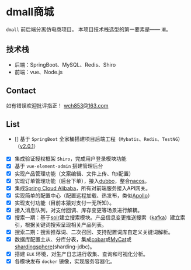 # dmall商城
`dmall` 前后端分离仿电商项目。
本项目技术栈选型的第一要素是—— `潮`。

## 技术栈
- 后端：SpringBoot、MySQL、Redis、Shiro
- 前端：vue、Node.js

## Contact
如有错误欢迎批评指正！
wch853@163.com

## List<TODO>
- [] 基于 `SpringBoot` 全家桶搭建项目后端工程（`Mybatis`、`Redis`、`TestNG`）（[v2.0.1](doc/基于SpringBoot全家桶搭建项目后端工程.md)）
- [x] 集成验证授权框架 `Shiro`，完成用户登录模块功能
- [x] 基于 `vue-element-admin` 搭建管理后台
- [x] 实现产品管理功能（文案编辑、文件上传、ftp配置）
- [x] 实现订单管理功能（后台下单），接入[dubbo](https://github.com/apache/incubator-dubbo)，整合[nacos](https://github.com/alibaba/nacos)。
- [x] 集成[Spring Cloud Alibaba](https://github.com/spring-cloud-incubator/spring-cloud-alibaba)，所有对前端服务接入API网关。
- [x] 实现简单的配置中心（配置远程加载、热发布，类似[Apollo](https://github.com/ctripcorp/apollo)）
- [x] 实现支付功能（目前本猿对支付一无所知）。
- [x] 接入消息队列，对支付回调、库存变更等场景进行解耦。
- [x] 搜索一期：基于[solr](https://github.com/apache/lucene-solr)建立搜索模块。产品信息变更推送搜索（[kafka](https://github.com/apache/kafka)）建立索引，根据关键词搜索呈现相关产品列表。
- [x] 搜索二期：搜索推荐词、二次召回、支持配置词库自定义关键词解析。
- [x] 数据库配置主从、分库分表，集成[cobar](https://github.com/alibaba/cobar)或[MyCat](https://github.com/MyCATApache/Mycat-Server)或[shardingsphere](https://github.com/apache/incubator-shardingsphere)(sharding-jdbc)。
- [x] 搭建 `ELK` 环境，对生产日志进行收集、查询和可视化分析。
- [x] 各模块发布 `docker` 镜像，实现服务容器化。